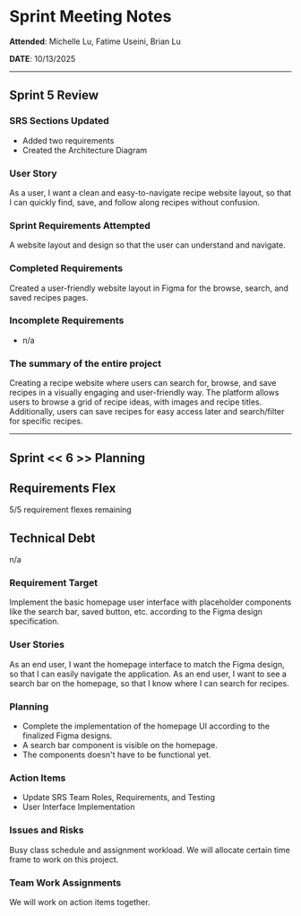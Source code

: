 # Sprint Meeting Notes
**Attended**: Michelle Lu, Fatime Useini, Brian Lu

**DATE**: 10/13/2025

***

## Sprint 5 Review

### SRS Sections Updated

- Added two requirements
- Created the Architecture Diagram 

### User Story

As a user, I want a clean and easy-to-navigate recipe website layout, so that I can quickly find, save, and follow along recipes without confusion.

### Sprint Requirements Attempted

A website layout and design so that the user can understand and navigate.

### Completed Requirements

Created a user-friendly website layout in Figma for the browse, search, and saved recipes pages.

### Incomplete Requirements

- n/a

### The summary of the entire project

Creating a recipe website where users can search for, browse, and save recipes in a visually engaging and user-friendly way. The platform allows users to browse a grid of recipe ideas, with images and recipe titles. Additionally, users can save recipes for easy access later and search/filter for specific recipes. 

***

## Sprint << 6 >> Planning

## Requirements Flex

5/5 requirement flexes remaining

## Technical Debt

n/a

### Requirement Target

Implement the basic homepage user interface with placeholder components like the search bar, saved button, etc. according to the Figma design specification. 

### User Stories

As an end user, I want the homepage interface to match the Figma design, so that I can easily navigate the application.
As an end user, I want to see a search bar on the homepage, so that I know where I can search for recipes.

### Planning

- Complete the implementation of the homepage UI according to the finalized Figma designs. 
- A search bar component is visible on the homepage. 
- The components doesn't have to be functional yet.

### Action Items

- Update SRS Team Roles, Requirements, and Testing
- User Interface Implementation

### Issues and Risks

Busy class schedule and assignment workload. We will allocate certain time frame to work on this project.

### Team Work Assignments

We will work on action items together. 
